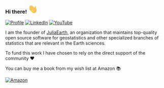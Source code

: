 ### Hi there! <img src="https://raw.githubusercontent.com/juliohm/juliohm/master/wave.gif" width="30px">

[![Profile](https://img.shields.io/badge/Website-purple.svg?style=for-the-badge&logo=google-chrome&logoColor=white)](https://juliohm.github.io)
[![LinkedIn](https://img.shields.io/badge/LinkedIn-blue.svg?style=for-the-badge&logo=linkedin)](https://www.linkedin.com/in/j%C3%BAlio-hoffimann-834936116)
[![YouTube](https://img.shields.io/badge/YouTube-red.svg?style=for-the-badge&logo=youtube)](https://www.youtube.com/channel/UCiOnsyYAZM-voi5diu8lN9w)

I am the founder of [JuliaEarth](https://github.com/JuliaEarth), an organization that maintains top-quality
open source software for geostatistics and other specialized branches of statistics that are relevant in the
Earth sciences.

To fund this work I have chosen to rely on the direct support of the community ❤️

You can buy me a book from my wish list at Amazon 📚

[![Amazon](https://img.shields.io/badge/Amazon-black.svg?style=for-the-badge&logo=amazon)](https://www.amazon.com/hz/wishlist/ls/1YO1H53HEO824?ref_=wl_share)
